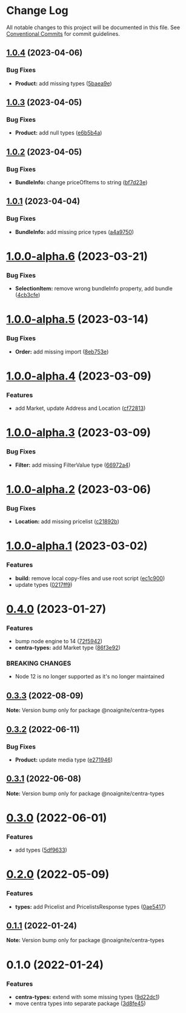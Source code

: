 # Change Log

All notable changes to this project will be documented in this file.
See [Conventional Commits](https://conventionalcommits.org) for commit guidelines.

## [1.0.4](https://github.com/noaignite/accelerator/compare/@noaignite/centra-types@1.0.3...@noaignite/centra-types@1.0.4) (2023-04-06)


### Bug Fixes

* **Product:** add missing types ([5baea9e](https://github.com/noaignite/accelerator/commit/5baea9ef84e4aa827f12558395ecb46a7a9a9b5d))





## [1.0.3](https://github.com/noaignite/accelerator/compare/@noaignite/centra-types@1.0.2...@noaignite/centra-types@1.0.3) (2023-04-05)


### Bug Fixes

* **Product:** add null types ([e6b5b4a](https://github.com/noaignite/accelerator/commit/e6b5b4abe0990ad45dbc0bd09caff4e6abb2aaeb))





## [1.0.2](https://github.com/noaignite/accelerator/compare/@noaignite/centra-types@1.0.1...@noaignite/centra-types@1.0.2) (2023-04-05)


### Bug Fixes

* **BundleInfo:** change priceOfItems to string ([bf7d23e](https://github.com/noaignite/accelerator/commit/bf7d23e228d6ae2906e83b6f99195229bebee7f3))





## [1.0.1](https://github.com/noaignite/accelerator/compare/@noaignite/centra-types@1.0.0...@noaignite/centra-types@1.0.1) (2023-04-04)


### Bug Fixes

* **BundleInfo:** add missing price types ([a4a9750](https://github.com/noaignite/accelerator/commit/a4a97502d2dbc18d5629061df3842af02bafb8dd))





# [1.0.0-alpha.6](https://github.com/noaignite/accelerator/compare/@noaignite/centra-types@1.0.0-alpha.5...@noaignite/centra-types@1.0.0-alpha.6) (2023-03-21)


### Bug Fixes

* **SelectionItem:** remove wrong bundleInfo property, add bundle ([4cb3cfe](https://github.com/noaignite/accelerator/commit/4cb3cfe300ff0a73a003994d3f1cd2e3d491435a))





# [1.0.0-alpha.5](https://github.com/noaignite/accelerator/compare/@noaignite/centra-types@1.0.0-alpha.4...@noaignite/centra-types@1.0.0-alpha.5) (2023-03-14)


### Bug Fixes

* **Order:** add missing import ([8eb753e](https://github.com/noaignite/accelerator/commit/8eb753e2997a5e5de0b4bcb913f5866027e2cdb4))





# [1.0.0-alpha.4](https://github.com/noaignite/accelerator/compare/@noaignite/centra-types@1.0.0-alpha.3...@noaignite/centra-types@1.0.0-alpha.4) (2023-03-09)


### Features

* add Market, update Address and Location ([cf72813](https://github.com/noaignite/accelerator/commit/cf728136f301a9ef7848eeee8a6a3f705b675a44))





# [1.0.0-alpha.3](https://github.com/noaignite/accelerator/compare/@noaignite/centra-types@1.0.0-alpha.2...@noaignite/centra-types@1.0.0-alpha.3) (2023-03-09)


### Bug Fixes

* **Filter:** add missing FilterValue type ([66972a4](https://github.com/noaignite/accelerator/commit/66972a4daed036b710b6170d5094d4cb6624e4db))





# [1.0.0-alpha.2](https://github.com/noaignite/accelerator/compare/@noaignite/centra-types@1.0.0-alpha.1...@noaignite/centra-types@1.0.0-alpha.2) (2023-03-06)


### Bug Fixes

* **Location:** add missing pricelist ([c21892b](https://github.com/noaignite/accelerator/commit/c21892b740e5502124aaef6272db1fa553ec60df))





# [1.0.0-alpha.1](https://github.com/noaignite/accelerator/compare/@noaignite/centra-types@1.0.0-alpha.0...@noaignite/centra-types@1.0.0-alpha.1) (2023-03-02)


### Features

* **build:** remove local copy-files and use root script ([ec1c900](https://github.com/noaignite/accelerator/commit/ec1c900018a0138070b7f360c4d93bd27ae614bc))
* update types ([0217ff9](https://github.com/noaignite/accelerator/commit/0217ff9263bc7c819ce86e9d663a8131640ac8b4))





# [0.4.0](https://github.com/noaignite/accelerator/compare/@noaignite/centra-types@0.3.3...@noaignite/centra-types@0.4.0) (2023-01-27)


### Features

* bump node engine to 14 ([72f5942](https://github.com/noaignite/accelerator/commit/72f594247b275a60b45890efc06d43c1241c6b24))
* **centra-types:** add Market type ([86f3e92](https://github.com/noaignite/accelerator/commit/86f3e925fd7b7ce4a534b2a0a73db12c0a8ec070))


### BREAKING CHANGES

* Node 12 is no longer supported as it's no longer maintained





## [0.3.3](https://github.com/noaignite/accelerator/compare/@noaignite/centra-types@0.3.2...@noaignite/centra-types@0.3.3) (2022-08-09)

**Note:** Version bump only for package @noaignite/centra-types





## [0.3.2](https://github.com/noaignite/accelerator/compare/@noaignite/centra-types@0.3.1...@noaignite/centra-types@0.3.2) (2022-06-11)


### Bug Fixes

* **Product:** update media type ([e271946](https://github.com/noaignite/accelerator/commit/e271946ac810be858dc39ffa1a5028a510f1414f))





## [0.3.1](https://github.com/noaignite/accelerator/compare/@noaignite/centra-types@0.3.0...@noaignite/centra-types@0.3.1) (2022-06-08)

**Note:** Version bump only for package @noaignite/centra-types





# [0.3.0](https://github.com/noaignite/accelerator/compare/@noaignite/centra-types@0.2.0...@noaignite/centra-types@0.3.0) (2022-06-01)


### Features

* add types ([5df9633](https://github.com/noaignite/accelerator/commit/5df9633ff208f267ce10ca04aa6b3eff198f1e6f))





# [0.2.0](https://github.com/noaignite/accelerator/compare/@noaignite/centra-types@0.1.1...@noaignite/centra-types@0.2.0) (2022-05-09)


### Features

* **types:** add Pricelist and PricelistsResponse types ([0ae5417](https://github.com/noaignite/accelerator/commit/0ae5417ef0fea5663fea8e5a0c709521150ebd02))





## [0.1.1](https://github.com/noaignite/accelerator/compare/@noaignite/centra-types@0.1.0...@noaignite/centra-types@0.1.1) (2022-01-24)

**Note:** Version bump only for package @noaignite/centra-types





# 0.1.0 (2022-01-24)


### Features

* **centra-types:** extend with some missing types ([9d22dc1](https://github.com/noaignite/accelerator/commit/9d22dc17032833920f6ac0a3ed31604d8c34a1a1))
* move centra types into separate package ([3d8fe45](https://github.com/noaignite/accelerator/commit/3d8fe458d964ffe0c0fb72d9430a89c094f90361))
